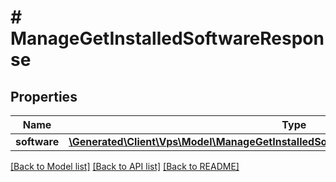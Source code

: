# # ManageGetInstalledSoftwareResponse

## Properties

Name | Type | Description | Notes
------------ | ------------- | ------------- | -------------
**software** | [**\Generated\Client\Vps\Model\ManageGetInstalledSoftwareResponseInstalledSoftwareInfo[]**](ManageGetInstalledSoftwareResponseInstalledSoftwareInfo.md) |  | [optional]

[[Back to Model list]](../../README.md#models) [[Back to API list]](../../README.md#endpoints) [[Back to README]](../../README.md)
